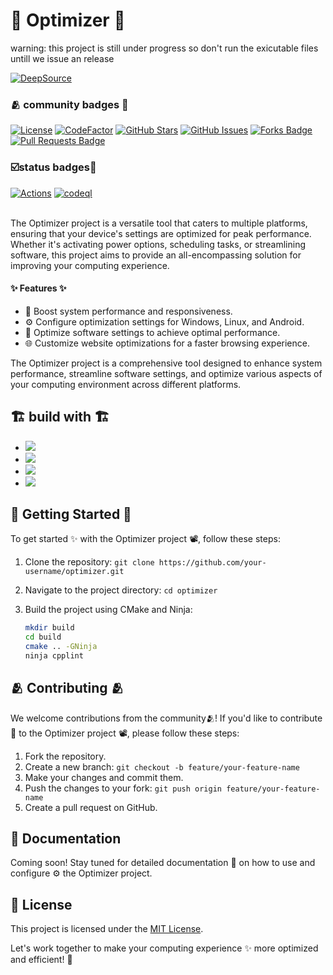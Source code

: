 <h1> 🚀 Optimizer 🚀 </h1>

warning: this project is still under progress so don't run the exicutable files untill we issue an release 

   <a href="https://app.deepsource.com/gh/anupam-halder-india/optimizer/?ref=repository-badge"><img src="https://app.deepsource.com/gh/anupam-halder-india/optimizer.svg/?label=active+issues&show_trend=true&token=61aWjabYdeWlZz92L4OhkRHL" alt="DeepSource"></a>
   <br>
   <h3> 🫂 community badges 🏅 </h3>
   <div align="left">
     <a href="https://opensource.org/licenses/MIT"><img src="https://img.shields.io/badge/License-MIT-blue.svg?style=for-the-badge" alt="License"></a>
    <a href="https://www.codefactor.io/repository/github/anupam-halder-india/optimizer"><img src="https://www.codefactor.io/repository/github/anupam-halder-india/optimizer/badge?style=for-the-badge" alt="CodeFactor"></a>
    <a href="https://github.com/anupam-halder-india/optimizer/stargazers"><img src="https://img.shields.io/github/stars/anupam-halder-india/optimizer?style=for-the-badge" alt="GitHub Stars"></a>
    <a href="https://github.com/anupam-halder-india/optimizer/issues"><img src="https://img.shields.io/github/issues/anupam-halder-india/optimizer?style=for-the-badge" alt="GitHub Issues"></a>
    <a href="https://github.com/anupam-halder-india/optimizer/network/members"><img src="https://img.shields.io/github/forks/anupam-halder-india/optimizer?style=for-the-badge" alt="Forks Badge"/></a>
    <a href="https://github.com/anupam-halder-india/optimizer/pulls"><img src="https://img.shields.io/github/issues-pr/anupam-halder-india/optimizer?style=for-the-badge" alt="Pull Requests Badge"/></a>
   </div>
  <h3>☑️status badges🏅</h3>
  <a href="https://github.com/anupam-halder-india/optimizer/actions/workflows/actions.yml"><img src="https://github.com/anupam-halder-india/optimizer/actions/workflows/actions.yml/badge.svg" alt="Actions"></a>
  <a href="https://github.com/anupam-halder-india/optimizer/actions/workflows/codeql.yml"><img src="https://github.com/anupam-halder-india/optimizer/actions/workflows/codeql.yml/badge.svg?branch=master" alt="codeql"></a>
<br><br>

The Optimizer project is a versatile tool that caters to multiple platforms, ensuring that your device's settings are optimized for peak performance. Whether it's activating power options, scheduling tasks, or streamlining software, this project aims to provide an all-encompassing solution for improving your computing experience.

#### ✨ Features ✨

- 🚀 Boost system performance and responsiveness.
- ⚙️ Configure optimization settings for Windows, Linux, and Android.
- 🧹 Optimize software settings to achieve optimal performance.
- 🌐 Customize website optimizations for a faster browsing experience.

The Optimizer project is a comprehensive tool designed to enhance system performance, streamline software settings, and optimize various aspects of your computing environment across different platforms.

## 🏗️ build with 🏗️
*  <a href="https://github.com/anupam-halder-india/optimizer/search?l=cmake"><img src="https://img.shields.io/badge/CMake-064F8C?style=for-the-badge&logo=cmake&logoColor=white"></a>
*  <img src="https://img.shields.io/badge/GIT-E44C30?style=for-the-badge&logo=git&logoColor=white">
*  <a href="https://hub.docker.com/repository/docker/anupam656/optimizer/general?editDescription=true#description"><img src="https://img.shields.io/badge/Docker-2CA5E0?style=for-the-badge&logo=docker&logoColor=white"></a>
*  <a href="https://github.com/anupam-halder-india/optimizer/search?l=c%2B%2B"><img src="https://img.shields.io/badge/C%2B%2B-00599C?style=for-the-badge&logo=c%2B%2B&logoColor=white"></a>

## 🌟 Getting Started 🌟

To get started ✨ with the Optimizer project 📽️, follow these steps:

1. Clone the repository: `git clone https://github.com/your-username/optimizer.git`
2. Navigate to the project directory: `cd optimizer`
3. Build the project using CMake and Ninja:

   ```bash
   mkdir build
   cd build
   cmake .. -GNinja
   ninja cpplint
   ```

## 🫂 Contributing 🫂

We welcome contributions from the community🫂! If you'd like to contribute 📃 to the Optimizer project 📽, please follow these steps:

1. Fork the repository.
2. Create a new branch: `git checkout -b feature/your-feature-name`
3. Make your changes and commit them.
4. Push the changes to your fork: `git push origin feature/your-feature-name`
5. Create a pull request on GitHub.


## 📃 Documentation

Coming soon! Stay tuned for detailed documentation 📔 on how to use and configure ⚙️ the Optimizer project.

## 🪪 License

This project is licensed under the [MIT License](LICENSE).

Let's work together to make your computing experience ✨ more optimized and efficient! 🚀
